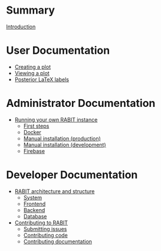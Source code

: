 <!-- See https://rust-lang.github.io/mdBook/format/summary.html to learn how to structure the TOC. -->

<!-- Entries that have no links will appear as greyed out on the output. -->

<!-- markdownlint-disable MD042 -->

# Summary

[Introduction](./intro.md)

# User Documentation

- [Creating a plot](./user-guide/create-plot.md)
- [Viewing a plot]()
- [Posterior LaTeX labels](./user-guide/posterior-latex.md)

# Administrator Documentation

- [Running your own RABIT instance](./admin-guide/running-your-own-instance.md)
  - [First steps](./admin-guide/first-steps.md)
  - [Docker](./admin-guide/docker.md)
  - [Manual installation (production)](./admin-guide/manual-install-prod.md)
  - [Manual installation (development)](./admin-guide/manual-install-dev.md)
  - [Firebase](./admin-guide/firebase.md)

# Developer Documentation

- [RABIT architecture and structure](./dev-guide/architecture.md)
  * [System](./system-architecture.md)
  * [Frontend]()
  * [Backend](./backend-architecture.md)
  * [Database](./database-architecture.md)
- [Contributing to RABIT](./dev-guide/contributing.md)
  - [Submitting issues](./dev-guide/issues.md)
  - [Contributing code](./dev-guide/contributing-code.md)
  - [Contributing documentation](./dev-guide/contributing-docs.md)
